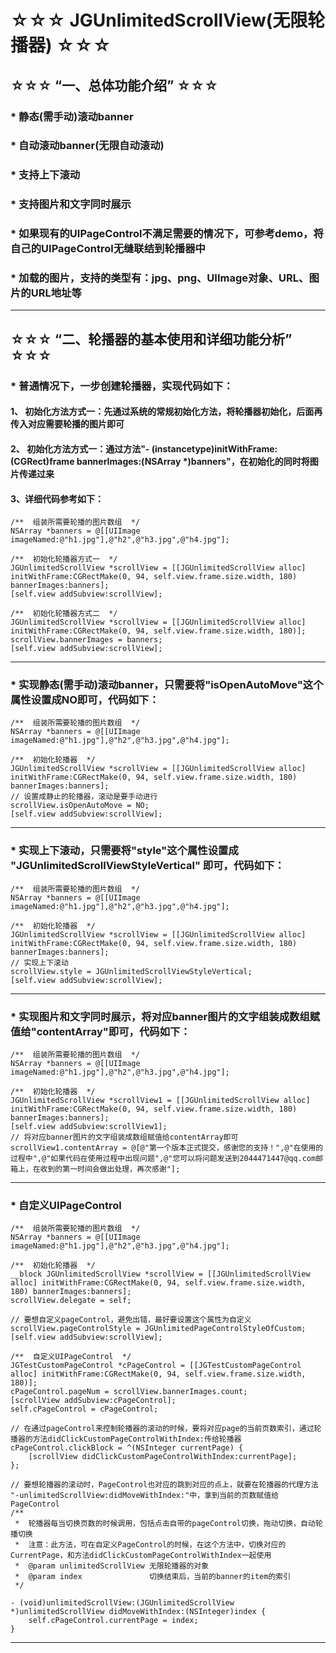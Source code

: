 # ☆☆☆ JGUnlimitedScrollView(无限轮播器) ☆☆☆ 
###
## ☆☆☆ “一、总体功能介绍” ☆☆☆
### * 静态(需手动)滚动banner
### * 自动滚动banner(无限自动滚动)
### * 支持上下滚动
### * 支持图片和文字同时展示
### * 如果现有的UIPageControl不满足需要的情况下，可参考demo，将自己的UIPageControl无缝联结到轮播器中
### * 加载的图片，支持的类型有：jpg、png、UIImage对象、URL、图片的URL地址等
---------------------------------------------------------------------------------------------------------------

## ☆☆☆ “二、轮播器的基本使用和详细功能分析” ☆☆☆
###
### * 普通情况下，一步创建轮播器，实现代码如下：
#### 1、 初始化方法方式一：先通过系统的常规初始化方法，将轮播器初始化，后面再传入对应需要轮播的图片即可
#### 2、 初始化方法方式一：通过方法"- (instancetype)initWithFrame:(CGRect)frame bannerImages:(NSArray *)banners"，在初始化的同时将图片传递过来
#### 3、详细代码参考如下：
``` objc
/**  组装所需要轮播的图片数组  */
NSArray *banners = @[[UIImage imageNamed:@"h1.jpg"],@"h2",@"h3.jpg",@"h4.jpg"];

/**  初始化轮播器方式一  */
JGUnlimitedScrollView *scrollView = [[JGUnlimitedScrollView alloc] initWithFrame:CGRectMake(0, 94, self.view.frame.size.width, 180) bannerImages:banners];
[self.view addSubview:scrollView];

/**  初始化轮播器方式二  */
JGUnlimitedScrollView *scrollView = [[JGUnlimitedScrollView alloc] initWithFrame:CGRectMake(0, 94, self.view.frame.size.width, 180)];
scrollView.bannerImages = banners;
[self.view addSubview:scrollView];
```
---------------------------------------------------------------------------------------------------------------

### * 实现静态(需手动)滚动banner，只需要将"isOpenAutoMove"这个属性设置成NO即可，代码如下：
```objc
/**  组装所需要轮播的图片数组  */
NSArray *banners = @[[UIImage imageNamed:@"h1.jpg"],@"h2",@"h3.jpg",@"h4.jpg"];

/**  初始化轮播器  */
JGUnlimitedScrollView *scrollView = [[JGUnlimitedScrollView alloc] initWithFrame:CGRectMake(0, 94, self.view.frame.size.width, 180) bannerImages:banners];
// 设置成静止的轮播器，滚动是要手动进行
scrollView.isOpenAutoMove = NO;
[self.view addSubview:scrollView];
```
---------------------------------------------------------------------------------------------------------------

### * 实现上下滚动，只需要将"style"这个属性设置成 "JGUnlimitedScrollViewStyleVertical" 即可，代码如下：
```objc
/**  组装所需要轮播的图片数组  */
NSArray *banners = @[[UIImage imageNamed:@"h1.jpg"],@"h2",@"h3.jpg",@"h4.jpg"];

/**  初始化轮播器  */
JGUnlimitedScrollView *scrollView = [[JGUnlimitedScrollView alloc] initWithFrame:CGRectMake(0, 94, self.view.frame.size.width, 180) bannerImages:banners];
// 实现上下滚动
scrollView.style = JGUnlimitedScrollViewStyleVertical;
[self.view addSubview:scrollView];
```
---------------------------------------------------------------------------------------------------------------

### * 实现图片和文字同时展示，将对应banner图片的文字组装成数组赋值给"contentArray"即可，代码如下：
```objc
/**  组装所需要轮播的图片数组  */
NSArray *banners = @[[UIImage imageNamed:@"h1.jpg"],@"h2",@"h3.jpg",@"h4.jpg"];

/**  初始化轮播器  */
JGUnlimitedScrollView *scrollView1 = [[JGUnlimitedScrollView alloc] initWithFrame:CGRectMake(0, 94, self.view.frame.size.width, 180) bannerImages:banners];
[self.view addSubview:scrollView1];
// 将对应banner图片的文字组装成数组赋值给contentArray即可
scrollView1.contentArray = @[@"第一个版本正式提交，感谢您的支持！",@"在使用的过程中",@"如果代码在使用过程中出现问题",@"您可以将问题发送到2044471447@qq.com邮箱上，在收到的第一时间会做出处理，再次感谢"];
```
---------------------------------------------------------------------------------------------------------------

### * 自定义UIPageControl
```objc
/**  组装所需要轮播的图片数组  */
NSArray *banners = @[[UIImage imageNamed:@"h1.jpg"],@"h2",@"h3.jpg",@"h4.jpg"];

/**  初始化轮播器  */
__block JGUnlimitedScrollView *scrollView = [[JGUnlimitedScrollView alloc] initWithFrame:CGRectMake(0, 94, self.view.frame.size.width, 180) bannerImages:banners];
scrollView.delegate = self;

// 要想自定义pageControl，避免出错，最好要设置这个属性为自定义
scrollView.pageControlStyle = JGUnlimitedPageControlStyleOfCustom;
[self.view addSubview:scrollView];

/**  自定义UIPageControl  */
JGTestCustomPageControl *cPageControl = [[JGTestCustomPageControl alloc] initWithFrame:CGRectMake(0, 94, self.view.frame.size.width, 180)];
cPageControl.pageNum = scrollView.bannerImages.count;
[scrollView addSubview:cPageControl];
self.cPageControl = cPageControl;

// 在通过pageControl来控制轮播器的滚动的时候，要将对应page的当前页数索引，通过轮播器的方法didClickCustomPageControlWithIndex:传给轮播器
cPageControl.clickBlock = ^(NSInteger currentPage) {
    [scrollView didClickCustomPageControlWithIndex:currentPage];
};

// 要想轮播器的滚动时，PageControl也对应的跳到对应的点上，就要在轮播器的代理方法 "-unlimitedScrollView:didMoveWithIndex:"中，拿到当前的页数赋值给PageControl
/**
 *  轮播器每当切换页数的时候调用，包括点击自带的pageControl切换，拖动切换，自动轮播切换
 *  注意：此方法，可在自定义PageControl的时候，在这个方法中，切换对应的CurrentPage，和方法didClickCustomPageControlWithIndex一起使用
 *  @param unlimitedScrollView 无限轮播器的对象
 *  @param index               切换结束后，当前的banner的item的索引
 */

- (void)unlimitedScrollView:(JGUnlimitedScrollView *)unlimitedScrollView didMoveWithIndex:(NSInteger)index {
    self.cPageControl.currentPage = index;
}
```
---------------------------------------------------------------------------------------------------------------


































